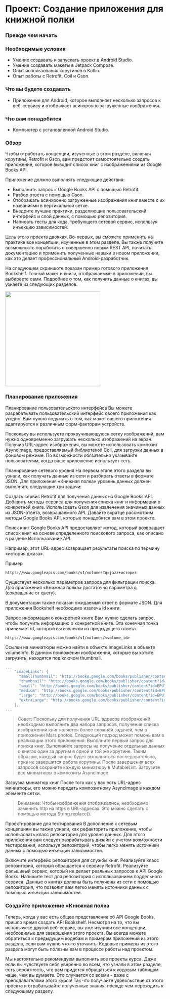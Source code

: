 # Проект: Создание приложения для книжной полки

### Прежде чем начать

### Необходимые условия

- Умение создавать и запускать проект в Android Studio.
- Умение создавать макеты в Jetpack Compose.
- Опыт использования корутинов в Kotlin.
- Опыт работы с Retrofit, Coil и Gson.

### Что вы будете создавать

- Приложение для Android, которое выполняет несколько запросов к веб-сервису и отображает асинхронно загруженные изображения.

### Что вам понадобится

- Компьютер с установленной Android Studio.


### Обзор

Чтобы отработать концепции, изученные в этом разделе, включая корутины, Retrofit и Gson, вам предстоит самостоятельно создать приложение, которое выводит список книг с изображениями из Google Books API.

Приложение должно выполнять следующие действия:

- Выполнить запрос к Google Books API с помощью Retrofit.
- Разбор ответа с помощью Gson.
- Отображать асинхронно загруженные изображения книг вместе с их названиями в вертикальной сетке.
- Внедрите лучшие практики, разделяющие пользовательский интерфейс и слой данных, с помощью репозитория.
- Написать тесты для кода, требующего сетевой сервис, используя инъекцию зависимостей.

Цель этого проекта двоякая. Во-первых, вы сможете применить на практике все концепции, изученные в этом разделе. Вы также получите возможность поработать с совершенно новым REST API, почитать документацию и применить полученные навыки в новом приложении, как это делает профессиональный Android-разработчик.

На следующем скриншоте показан пример готового приложения Bookshelf. Точный макет и книги, отображаемые в приложении, вы выбираете сами. Подробнее о том, как получить данные о книгах, вы узнаете из следующих разделов.

<img src="https://developer.android.com/static/codelabs/basic-android-kotlin-compose-bookshelf/img/9335665e21b79da1_856.png" width="300">


### Планирование приложения

Планирование пользовательского интерфейса
Вы можете разрабатывать пользовательский интерфейс своего приложения как угодно. Вам нужно подумать о том, как макет вашего приложения адаптируется к различным форм-факторам устройств.

Поскольку вы используете прокручивающуюся сетку изображений, вам нужно одновременно загружать несколько изображений на экран. Получив URL-адрес изображения, вы можете использовать композит AsyncImage, предоставляемый библиотекой Coil, для загрузки данных в фоновом режиме. По возможности обязательно указывайте пользователям, когда ваше приложение использует сеть.

Планирование сетевого уровня
На первом этапе этого раздела вы узнали, как получать данные из сети и разбирать ответы в формате JSON. Для приложения «Книжная полка» уровень данных должен выполнять следующие три задачи:

Создать сервис Retrofit для получения данных из Google Books API.
Добавить методы сервиса для получения списка книг и информации о конкретной книге.
Использовать Gson для извлечения значимых данных из JSON-ответа, возвращаемого API.
Давайте вкратце рассмотрим методы Google Books API, которые понадобятся вам в этом проекте.

Поиск книг
Google Books API предоставляет метод, который возвращает список книг на основе определенного поискового запроса, как описано в разделе Использование API.

Например, этот URL-адрес возвращает результаты поиска по термину «история джаза».


Пример

```
https://www.googleapis.com/books/v1/volumes?q=jazz+история
```

Существует несколько параметров запроса для фильтрации поиска. Для приложения «Книжная полка» достаточно параметра q (сокращение от query).

В документации также показан ожидаемый ответ в формате JSON. Для приложения Bookshelf необходимо извлечь id книги.

Запрос информации о конкретной книге
Вам нужно сделать запрос, чтобы получить информацию о конкретной книге. Эта конечная точка принимает id, который вы извлекли из предыдущего ответа.

```
https://www.googleapis.com/books/v1/volumes/<volume_id>
```

Ссылки на миниатюры можно найти в объекте imageLinks в объекте volumeInfo. В данном приложении изображения, которые вы хотите загрузить, находятся под ключом thumbnail.


```kt
...
    "imageLinks": {
      "smallThumbnail": "http://books.google.com/books/publisher/content?id=EPUTEAAAQBAJ&printsec=frontcover&img=1&zoom=5&edge=curl&imgtk=AFLRE734s3CngIs16gM_Ht6GeGF4ew664I7oOGghmfk4pgfFcDYb4GlYCYdjtqqXluL2KUyfq_Ni5MSyv4JxEJ8W679zQ2Ib3okUKau3I1ruqBGrWOt2_haUauWC8sXEgjN7JHm4uOjS&source=gbs_api",
      "thumbnail": "http://books.google.com/books/publisher/content?id=EPUTEAAAQBAJ&printsec=frontcover&img=1&zoom=1&edge=curl&imgtk=AFLRE71N0ldzv6rliUV_K5ZACa9yPNcT8Ino6YKXJUMje_z4GsC9cp6gFql5TxlmqMoYN3CDhM3XAIO2riFeMXUnFVr5pTLq91htTtG1DDyvOdiR4yI6xu3yEEAn0dRbvNFZ5m7dUC9E&source=gbs_api",
      "small": "http://books.google.com/books/publisher/content?id=EPUTEAAAQBAJ&printsec=frontcover&img=1&zoom=2&edge=curl&imgtk=AFLRE71HmTwpoe3KR0AISYk5sDgV2Fz-F-6CDKJtFdvlXSZv3jEzFtsSXGJnEGjtCuoDMxP_6sgP8au1yadB7OmI2MhIBquel7ivcDB8e9ieLyh4HNoXnX3zmxfF_CfIfnNXDv0WHuyA&source=gbs_api",
      "medium": "http://books.google.com/books/publisher/content?id=EPUTEAAAQBAJ&printsec=frontcover&img=1&zoom=3&edge=curl&imgtk=AFLRE72LMPH7Q2S49aPeQ3Gm8jLEf6zH4ijuE0nvbOyXBUAgyL816pXzaw0136Pk8jXpfYYFY0IsqL7G7MMDMgKcJhnaoHojWNZpljZmGHeWLL_M7hxkOpmdmO7xza8dfVfPbFmBH4kl&source=gbs_api",
      "large": "http://books.google.com/books/publisher/content?id=EPUTEAAAQBAJ&printsec=frontcover&img=1&zoom=4&edge=curl&imgtk=AFLRE71w0J9EOzUzu1O5GMbwhnpI8BLWzOEtzqc9IfyxEDqimZ--H4JlNAZh_1zx8pqPNRf1qDt7FPb57lH5ip-LBlK3zjMC-MCBYcciuoPjTJOFmLv7pp5B6_-UFBap1KRfC0eG7P4d&source=gbs_api",
      "extraLarge": "http://books.google.com/books/publisher/content?id=EPUTEAAAQBAJ&printsec=frontcover&img=1&zoom=6&edge=curl&imgtk=AFLRE73t0gcxT-jzEETp8Yo5Osr15nVL7ntKL2WSe2S8kRSio7w0CGgErAq4WbPWIsH4TmOdP_EO6ZoPNSP-YGSOwqfPMw8_IlYE6hy9IKeAs5V_xaHy7drZleF0eizAQiEVg5ci7qby&source=gbs_api"
    },
...
```

> Совет: Поскольку для получения URL-адресов изображений необходимо выполнить два набора запросов, получение списка изображений книг является более сложной задачей, чем в приложении Mars photos.
Следующий подход может помочь вам в реализации этого приложения:
Выполните первый запрос для поиска книг.
Выполняйте запросы на получение отдельных данных о книгах один за другим в одной и той же корутине. Таким образом, каждый запрос будет выполняться последовательно, пока не завершится работа корутины. После завершения всех запросов сохраните каждую миниатюру в MutableList.
Загрузите все миниатюры в композиты AsyncImage.

Загрузка миниатюр книг
После того как у вас есть URL-адрес миниатюры, его можно передать композитному AsyncImage в каждом элементе сетки.

> Внимание: Чтобы изображения отображались, необходимо заменить http на https в URL-адресах. Это можно сделать с помощью метода String.replace().

Проектирование для тестирования
В дополнение к сетевым концепциям вы также узнали, как рефакторить приложение, чтобы использовать класс репозитория для уровня данных. Для этого приложения вам следует разрабатывать дизайн с учетом возможности тестирования, используя репозиторий, чтобы легко менять источники данных с помощью инъекции зависимостей.

Включите интерфейс репозитория для службы книг.
Реализуйте класс репозитория, который обращается к сервису Retrofit.
Реализуйте фальшивый сервис, который не делает реальных запросов к API Google Books.
Напишите тест для репозитория с использованием поддельного сервиса.
Данные о книгах должны быть получены из сети с помощью репозитория, что позволит вам легко менять источники данных с помощью инъекции зависимостей.

### Создайте приложение «Книжная полка

Теперь, когда у вас есть общее представление об API Google Books, пришло время создать API Bookshelf. Несмотря на то, что вы используете другой веб-сервис, вы уже изучили все концепции, необходимые для завершения этого проекта. Вы всегда можете обратиться к предыдущим кодебам и примерам приложений из этого раздела, если вам нужно что-то уточнить. Кодовые примеры из этого раздела могут быть полезны вам в процессе работы над проектом.

Мы настоятельно рекомендуем выполнить все проекты курса. Даже если вы чувствуете себя уверенно во всем, что узнали в этом разделе, есть вероятность, что вам придется обращаться к кодовым таблицам чаще, чем вы думаете. Это случается со всеми - даже с преподавателями этого курса! Так что получайте удовольствие от этого проекта и отрабатывайте полученные знания, прежде чем переходить к следующему разделу.
